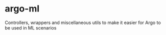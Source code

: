 # argo-ml
Controllers, wrappers and miscellaneous utils to make it easier for Argo to be used in ML scenarios
